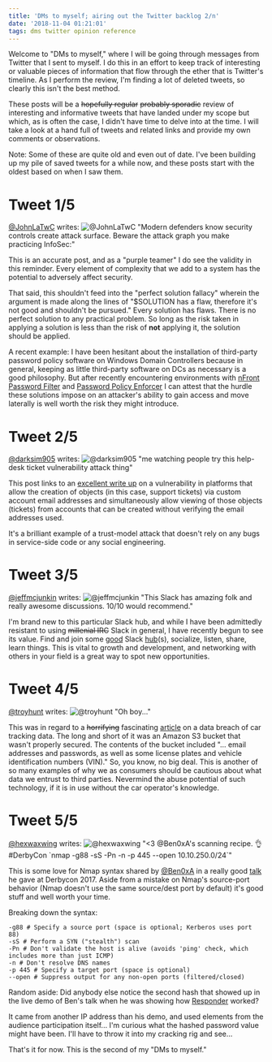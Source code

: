 ```yaml
---
title: 'DMs to myself; airing out the Twitter backlog 2/n'
date: '2018-11-04 01:21:01'
tags: dms twitter opinion reference
---
```


Welcome to "DMs to myself," where I will be going through messages from Twitter that I sent to myself.  I do this in an effort to keep track of interesting or valuable pieces of information that flow through the ether that is Twitter's timeline. As I perform the review, I'm finding a lot of deleted tweets, so clearly this isn't the best method.

These posts will be a ~~hopefully regular~~ ~~probably sporadic~~ review of interesting and informative tweets that have landed under my scope but which, as is often the case, I didn't have time to delve into at the time. I will take a look at a hand full of tweets and related links and provide my own comments or observations.

Note: Some of these are quite old and even out of date. I've been building up my pile of saved tweets for a while now, and these posts start with the oldest based on when I saw them.

# Tweet 1/5
[@JohnLaTwC](https://twitter.com/JohnLaTwC/status/699304590500634625) writes:
![@JohnLaTwC](../../../assets/images/Screen2018-11-04-01.png)
"Modern defenders know security controls create attack surface. Beware the attack graph you make practicing InfoSec:"

This is an accurate post, and as a "purple teamer" I do see the validity in this reminder. Every element of complexity that we add to a system has the potential to adversely affect security.

That said, this shouldn't feed into the "perfect solution fallacy" wherein the argument is made along the lines of "$SOLUTION has a flaw, therefore it's not good and shouldn't be pursued." Every solution has flaws. There is no perfect solution to any practical problem. So long as the risk taken in applying a solution is less than the risk of **not** applying it, the solution should be applied.

A recent example: I have been hesitant about the installation of third-party password policy software on Windows Domain Controllers because in general, keeping as little third-party software on DCs as necessary is a good philosophy. But after recently encountering environments with [nFront Password Filter](https://nfrontsecurity.com/products/nfront-password-filter/) and [Password Policy Enforcer](https://anixis.com/products/ppe/) I can attest that the hurdle these solutions impose on an attacker's ability to gain access and move laterally is well worth the risk they might introduce.

# Tweet 2/5
[@darksim905](https://twitter.com/darksim905/status/911239187378122754) writes:
![@darksim905](../../../assets/images/Screen2018-11-04-02.png)
"me watching people try this help-desk ticket vulnerability attack thing"

This post links to an [excellent write up](https://medium.com/intigriti/how-i-hacked-hundreds-of-companies-through-their-helpdesk-b7680ddc2d4c) on a vulnerability in platforms that allow the creation of objects (in this case, support tickets) via custom account email addresses and simultaneously allow viewing of those objects (tickets) from accounts that can be created without verifying the email addresses used.

It's a brilliant example of a trust-model attack that doesn't rely on any bugs in service-side code or any social engineering.

# Tweet 3/5
[@jeffmcjunkin](https://twitter.com/jeffmcjunkin/status/911323834640474112) writes:
![@jeffmcjunkin](../../../assets/images/Screen2018-11-04-03.png)
"This Slack has amazing folk and really awesome discussions. 10/10 would recommend."

I'm brand new to this particular Slack hub, and while I have been admittedly resistant to using ~~millenial IRC~~ Slack in general, I have recently begun to see its value. Find and join some [good](https://bloodhoundhq.slack.com) Slack [hub](https://brakesec.slack.com)(s), socialize, listen, share, learn things. This is vital to growth and development, and networking with others in your field is a great way to spot new opportunities.

# Tweet 4/5
[@troyhunt](https://twitter.com/troyhunt/status/911287697448198145) writes:
![@troyhunt](../../../assets/images/Screen2018-11-04-04.png)
"Oh boy..."

This was in regard to a ~~horrifying~~ fascinating [article](https://gizmodo.com/passwords-to-access-over-a-half-million-car-tracking-de-1818624272) on a data breach of car tracking data. The long and short of it was an Amazon S3 bucket that wasn't properly secured. The contents of the bucket included "... email addresses and passwords, as well as some license plates and vehicle identification numbers (VIN)." So, you know, no big deal. This is another of so many examples of why we as consumers should be cautious about what data we entrust to third parties. Nevermind the abuse potential of such technology, if it is in use without the car operator's knowledge.

# Tweet 5/5
[@hexwaxwing](https://twitter.com/hexwaxwing/status/911673112386768896) writes:
![@hexwaxwing](../../../assets/images/Screen2018-11-04-05.png)
"<3 @Ben0xA's scanning recipe. 👌 #DerbyCon \`nmap -g88 -sS -Pn -n -p 445 --open 10.10.250.0/24\`"

This is some love for Nmap syntax shared by [@Ben0xA](https://twitter.com/Ben0xA) in a really good [talk](https://www.youtube.com/embed/AF3arWoKfKg) he gave at Derbycon 2017. Aside from a mistake on Nmap's source-port behavior (Nmap doesn't use the same source/dest port by default) it's good stuff and well worth your time.

Breaking down the syntax:

~~~
-g88 # Specify a source port (space is optional; Kerberos uses port 88)
-sS # Perform a SYN ("stealth") scan
-Pn # Don't validate the host is alive (avoids 'ping' check, which includes more than just ICMP)
-n # Don't resolve DNS names
-p 445 # Specify a target port (space is optional)
--open # Suppress output for any non-open ports (filtered/closed)
~~~

Random aside: Did anybody else notice the second hash that showed up in the live demo of Ben's talk when he was showing how [Responder](https://github.com/lgandx/Responder-Windows) worked?

It came from another IP address than his demo, and used elements from the audience participation itself... I'm curious what the hashed password value might have been. I'll have to throw it into my cracking rig and see...

That's it for now. This is the second of my "DMs to myself."
